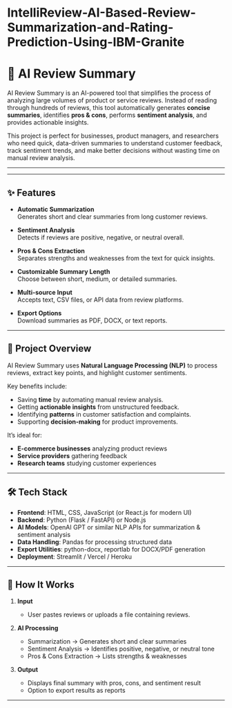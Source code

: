 # IntelliReview-AI-Based-Review-Summarization-and-Rating-Prediction-Using-IBM-Granite
# 📝 AI Review Summary  

AI Review Summary is an AI-powered tool that simplifies the process of analyzing large volumes of product or service reviews. Instead of reading through hundreds of reviews, this tool automatically generates **concise summaries**, identifies **pros & cons**, performs **sentiment analysis**, and provides actionable insights.  

This project is perfect for businesses, product managers, and researchers who need quick, data-driven summaries to understand customer feedback, track sentiment trends, and make better decisions without wasting time on manual review analysis.  

---



---

## ✨ Features  

- **Automatic Summarization**  
  Generates short and clear summaries from long customer reviews.  

- **Sentiment Analysis**  
  Detects if reviews are positive, negative, or neutral overall.  

- **Pros & Cons Extraction**  
  Separates strengths and weaknesses from the text for quick insights.  

- **Customizable Summary Length**  
  Choose between short, medium, or detailed summaries.  

- **Multi-source Input**  
  Accepts text, CSV files, or API data from review platforms.  

- **Export Options**  
  Download summaries as PDF, DOCX, or text reports.  

---

## 🧠 Project Overview  

AI Review Summary uses **Natural Language Processing (NLP)** to process reviews, extract key points, and highlight customer sentiments.  

Key benefits include:  
- Saving **time** by automating manual review analysis.  
- Getting **actionable insights** from unstructured feedback.  
- Identifying **patterns** in customer satisfaction and complaints.  
- Supporting **decision-making** for product improvements.  

It’s ideal for:  
- **E-commerce businesses** analyzing product reviews  
- **Service providers** gathering feedback  
- **Research teams** studying customer experiences  

---

## 🛠️ Tech Stack  

- **Frontend**: HTML, CSS, JavaScript (or React.js for modern UI)  
- **Backend**: Python (Flask / FastAPI) or Node.js  
- **AI Models**: OpenAI GPT or similar NLP APIs for summarization & sentiment analysis  
- **Data Handling**: Pandas for processing structured data  
- **Export Utilities**: python-docx, reportlab for DOCX/PDF generation  
- **Deployment**: Streamlit / Vercel / Heroku  

---

## 🔄 How It Works  

1. **Input**  
   - User pastes reviews or uploads a file containing reviews.  

2. **AI Processing**  
   - Summarization → Generates short and clear summaries  
   - Sentiment Analysis → Identifies positive, negative, or neutral tone  
   - Pros & Cons Extraction → Lists strengths & weaknesses  

3. **Output**  
   - Displays final summary with pros, cons, and sentiment result  
   - Option to export results as reports  

---





